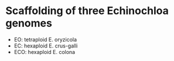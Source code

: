 # Scaffolding of three Echinochloa genomes
- EO: tetraploid E. oryzicola
- EC: hexaploid E. crus-galli
- ECO: hexaploid E. colona
